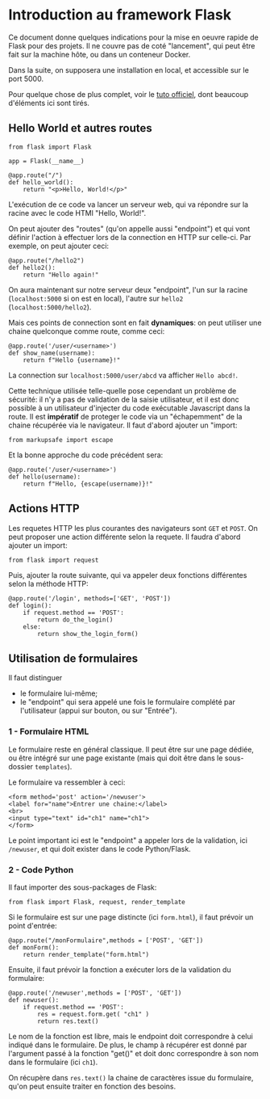 # Introduction au framework Flask

Ce document donne quelques indications pour la mise en oeuvre rapide de Flask pour des projets.
Il ne couvre pas de coté "lancement", qui peut être fait sur la machine hôte, ou dans un conteneur Docker.

Dans la suite, on supposera une installation en local, et accessible sur le port 5000.

Pour quelque chose de plus complet, voir le [tuto officiel](https://flask.palletsprojects.com/en/stable/quickstart/), dont beaucoup d'éléments ici sont tirés.

## Hello World et autres routes

```
from flask import Flask

app = Flask(__name__)

@app.route("/")
def hello_world():
    return "<p>Hello, World!</p>"
```
L'exécution de ce code va lancer un serveur web, qui va répondre sur la racine avec le code HTMl "Hello, World!".

On peut ajouter des "routes" (qu'on appelle aussi "endpoint") et qui vont définir l'action à effectuer lors de la connection en HTTP sur celle-ci.
Par exemple, on peut ajouter ceci:

```
@app.route("/hello2")
def hello2():
    return "Hello again!"
```

On aura maintenant sur notre serveur deux "endpoint", l'un sur la racine (`localhost:5000` si on est en local), l'autre sur `hello2`
(`localhost:5000/hello2`).

Mais ces points de connection sont en fait **dynamiques**:
on peut utiliser une chaine quelconque comme route, comme ceci: 

```
@app.route('/user/<username>')
def show_name(username):
    return f"Hello {username}!"
```
La connection sur `localhost:5000/user/abcd` va afficher `Hello abcd!`.

Cette technique utilisée telle-quelle pose cependant un problème de sécurité:
il n'y a pas de validation de la saisie utilisateur, et il est donc possible à un utilisateur d'injecter du code exécutable Javascript dans la route.
Il est **impératif** de proteger le code via un "échapemment" de la chaine récupérée via le navigateur.
Il faut d'abord ajouter un "import:
```
from markupsafe import escape
```
Et la bonne approche du code précédent sera:
```
@app.route('/user/<username>')
def hello(username):
    return f"Hello, {escape(username)}!"
```

## Actions HTTP

Les requetes HTTP les plus courantes des navigateurs sont `GET` et `POST`.
On peut proposer une action différente selon la requete.
Il faudra d'abord ajouter un import:

```
from flask import request
```
Puis, ajouter la route suivante, qui va appeler deux fonctions différentes selon la méthode HTTP:
```
@app.route('/login', methods=['GET', 'POST'])
def login():
    if request.method == 'POST':
        return do_the_login()
    else:
        return show_the_login_form()
```


## Utilisation de formulaires 

Il faut distinguer
- le formulaire lui-même;
- le "endpoint" qui sera appelé une fois le formulaire complété par l'utilisateur (appui sur bouton, ou sur "Entrée").

### 1 - Formulaire HTML

Le formulaire reste en général classique.
Il peut être sur une page dédiée, ou être intégré sur une page existante
(mais qui doit être dans le sous-dossier `templates`).

Le formulaire va ressembler à ceci:
```
<form method='post' action='/newuser'>
<label for="name">Entrer une chaine:</label>
<br>
<input type="text" id="ch1" name="ch1">
</form>
```

Le point important ici est le "endpoint" a appeler lors de la validation, ici `/newuser`, et qui doit exister dans le code Python/Flask.

### 2 - Code Python

Il faut importer des sous-packages de Flask:
```
from flask import Flask, request, render_template
```

Si le formulaire est sur une page distincte (ici `form.html`), il faut prévoir un point d'entrée:
```
@app.route("/monFormulaire",methods = ['POST', 'GET'])
def monForm():
	return render_template("form.html")
```

Ensuite, il faut prévoir la fonction a exécuter lors de la validation du formulaire:
```
@app.route('/newuser',methods = ['POST', 'GET'])
def newuser():
	if request.method == 'POST':
		res = request.form.get( "ch1" )
		return res.text()
```
Le nom de la fonction est libre, mais le endpoint doit correspondre à celui indiqué dans le formulaire.
De plus, le champ à récupérer est donné par l'argument passé à la fonction "get()" et doit donc correspondre à son nom dans le formulaire (ici `ch1`).

On récupère dans `res.text()` la chaine de caractères issue du formulaire, qu'on peut ensuite traiter en fonction des besoins.


